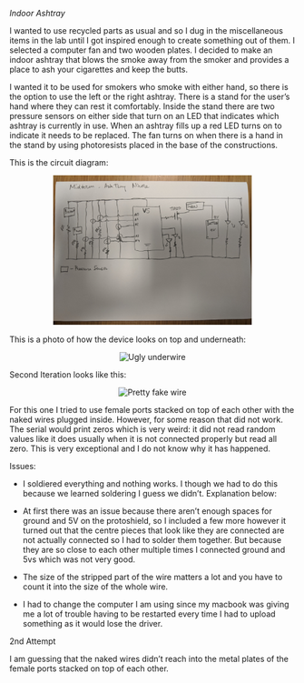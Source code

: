 *Indoor Ashtray*

I wanted to use recycled parts as usual and so I dug in the miscellaneous items in the lab until I got inspired enough to create something out of them. I selected a computer fan and two wooden plates. I decided to make an indoor ashtray that blows the smoke away from the smoker and provides a place to ash your cigarettes and keep the butts. 

I wanted it to be used for smokers who smoke with either hand, so there is the option to use the left or the right ashtray. There is a stand for the user’s hand where they can rest it comfortably. Inside the stand there are two pressure sensors on either side that turn on an LED that indicates which ashtray is currently in use. When an ashtray fills up a red LED turns on to indicate it needs to be replaced. The fan turns on when there is a hand in the stand by using photoresists placed in the base of the constructions. 

This is the circuit diagram:
<p align="center">
  <img src="ashtray_circuit.jpg" width="350" title="Ugly circuit">
</p>

This is a photo of how the device looks on top and underneath:

<p align="center">
  <img src="attempt1.jpg" width="350" title="Ugly underwire">
</p>

Second Iteration looks like this:

<p align="center">
  <img src="attempt2.jpg" width="350" title="Pretty fake wire">
</p>

For this one I tried to use female ports stacked on top of each other with the naked wires plugged inside. However, for some reason that did not work. The serial would print zeros which is very weird: it did not read random values like it does usually when it is not connected properly but read all zero. This is very exceptional and I do not know why it has happened. 

Issues: 
- I soldiered everything and nothing works. I though we had to do this because we learned soldering I guess we didn’t. Explanation below:

- At first there was an issue because there aren’t enough spaces for ground and 5V on the protoshield, so I included a few more however it turned out that the centre pieces that look like they are connected are not actually connected so I had to solder them together. But because they are so close to each other multiple times I connected ground and 5vs which was not very good. 

- The size of the stripped part of the wire matters a lot and you have to count it into the size of the whole wire.

- I had to change the computer I am using since my macbook was giving me a lot of trouble having to be restarted every time I had to upload something as it would lose the driver. 


2nd Attempt

I am guessing that the naked wires didn’t reach into the metal plates of the female ports stacked on top of each other. 

